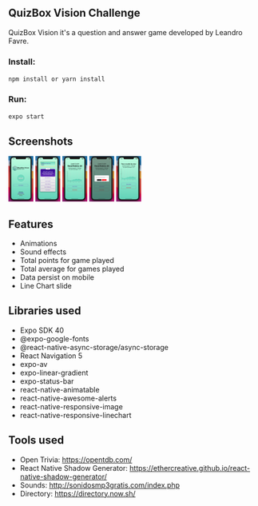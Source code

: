 ## QuizBox Vision Challenge

QuizBox Vision it's a question and answer game developed by Leandro Favre.

### Install:

```
npm install or yarn install
```

### Run:

```
expo start
```

## Screenshots

<img src="https://github.com/AtilaDev/QuizBoxVision/blob/main/assets/screenshots/photo1.png" width="50">
<img src="https://github.com/AtilaDev/QuizBoxVision/blob/main/assets/screenshots/photo2.png" width="50">
<img src="https://github.com/AtilaDev/QuizBoxVision/blob/main/assets/screenshots/photo3.png" width="50">
<img src="https://github.com/AtilaDev/QuizBoxVision/blob/main/assets/screenshots/photo4.png" width="50">
<img src="https://github.com/AtilaDev/QuizBoxVision/blob/main/assets/screenshots/photo5.png" width="50">

## Features

- Animations
- Sound effects
- Total points for game played
- Total average for games played
- Data persist on mobile
- Line Chart slide

## Libraries used

- Expo SDK 40
- @expo-google-fonts
- @react-native-async-storage/async-storage
- React Navigation 5
- expo-av
- expo-linear-gradient
- expo-status-bar
- react-native-animatable
- react-native-awesome-alerts
- react-native-responsive-image
- react-native-responsive-linechart

## Tools used

- Open Trivia: https://opentdb.com/
- React Native Shadow Generator: https://ethercreative.github.io/react-native-shadow-generator/
- Sounds: http://sonidosmp3gratis.com/index.php
- Directory: https://directory.now.sh/
